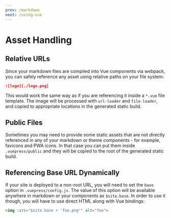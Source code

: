 ```yaml
---
prev: /markdown
next: /using-vue
---
```


# Asset Handling

## Relative URLs

Since your markdown files are compiled into Vue components via webpack, you can safely reference any asset using relative paths on your file system:

``` markdown
![logo][./logo.png]
```

This would work the same way as if you are referencing it inside a `*.vue` file template. The image will be processed with `url-loader` and `file-loader`, and copied to appropriate locations in the generated static build.

## Public Files

Sometimes you may need to provide some static assets that are not directly referenced in any of your markdown or theme components - for example, favicons and PWA icons. In that case you can put them inside `.vuepress/public` and they will be copied to the root of the generated static build.

## Referencing Base URL Dynamically

If your site is deployed to a non-root URL, you will need to set the `base` option in `.vuepress/config.js`. The value of this option will be available anywhere in markdown or your components as `$site.base`. In order to use it though, you will have to use direct HTML along with Vue bindings:

``` html
<img :src="$site.base + 'foo.png'" alt="foo">
```
